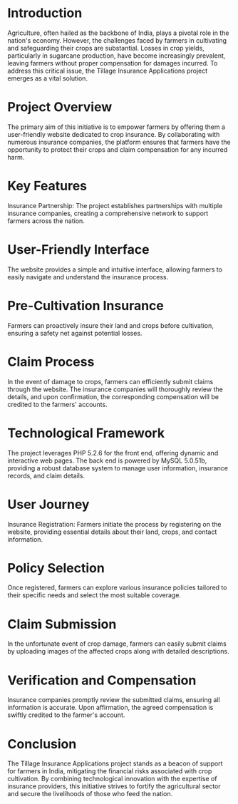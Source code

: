 # Introduction
 Agriculture, often hailed as the backbone of India, plays a pivotal role in the nation's economy.
However, the challenges faced by farmers in cultivating and safeguarding their crops are substantial.
Losses in crop yields, particularly in sugarcane production, have become increasingly prevalent, leaving farmers without proper compensation for damages incurred.
To address this critical issue, the Tillage Insurance Applications project emerges as a vital solution.

# Project Overview
 The primary aim of this initiative is to empower farmers by offering them a user-friendly website dedicated to crop insurance.
By collaborating with numerous insurance companies, the platform ensures that farmers have the opportunity to protect their crops and claim compensation for any incurred harm.

# Key Features
 Insurance Partnership: The project establishes partnerships with multiple insurance companies, creating a comprehensive network to support farmers across the nation.

# User-Friendly Interface
 The website provides a simple and intuitive interface, allowing farmers to easily navigate and understand the insurance process.


# Pre-Cultivation Insurance
 Farmers can proactively insure their land and crops before cultivation, ensuring a safety net against potential losses.

# Claim Process
In the event of damage to crops, farmers can efficiently submit claims through the website. The insurance companies will thoroughly review the details, and upon confirmation, the corresponding compensation will be credited to the farmers' accounts.

# Technological Framework
 The project leverages PHP 5.2.6 for the front end, offering dynamic and interactive web pages. The back end is powered by MySQL 5.0.51b, providing a robust database system to manage user information, insurance records, and claim details.

# User Journey
 Insurance Registration: Farmers initiate the process by registering on the website, providing essential details about their land, crops, and contact information.

# Policy Selection
 Once registered, farmers can explore various insurance policies tailored to their specific needs and select the most suitable coverage.

# Claim Submission
 In the unfortunate event of crop damage, farmers can easily submit claims by uploading images of the affected crops along with detailed descriptions.

# Verification and Compensation
 Insurance companies promptly review the submitted claims, ensuring all information is accurate. Upon affirmation, the agreed compensation is swiftly credited to the farmer's account.


# Conclusion
The Tillage Insurance Applications project stands as a beacon of support for farmers in India, mitigating the financial risks associated with crop cultivation. By combining technological innovation with the expertise of insurance providers, this initiative strives to fortify the agricultural sector and secure the livelihoods of those who feed the nation.




